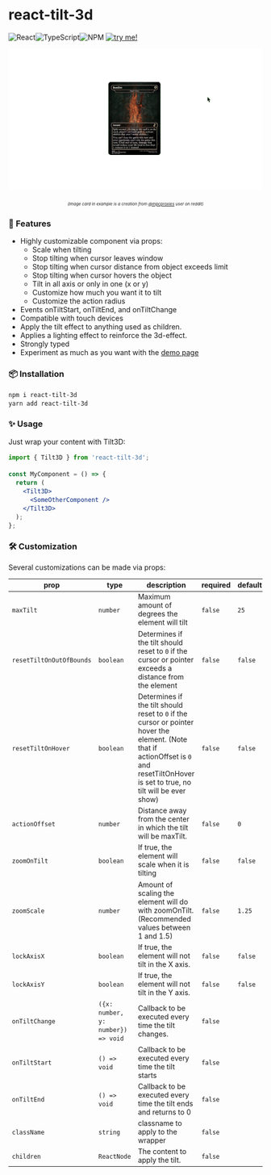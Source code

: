 # react-tilt-3d

![React](https://img.shields.io/badge/react-%2320232a.svg?style=for-the-badge&logo=react&logoColor=%2361DAFB)![TypeScript](https://img.shields.io/badge/typescript-%23007ACC.svg?style=for-the-badge&logo=typescript&logoColor=white)![NPM](https://img.shields.io/badge/NPM-%23CB3837.svg?style=for-the-badge&logo=npm&logoColor=white) [![try me!](https://img.shields.io/badge/try%20me!-DEMO%20PAGE%20%F0%9F%9A%80-green?labelColor=white&style=for-the-badge&link=https://danivalls.github.io/react-tilt-3d/)](https://danivalls.github.io/react-tilt-3d/)

<p align="center">
  <img src="https://raw.githubusercontent.com/danivalls/react-tilt-3d/master/assets/demogif.gif?raw=true" />
</p>
  <p align="center">
  <i style="font-size: 8px; text-align:center; width: 100%; display: inline-block;">(Image card in example is a creation from <a href="https://www.reddit.com/r/mpcproxies/comments/ydtuxu/hello_everyone_i_just_made_a_complete_fully_dark/">@mpcproxies</a> user on reddit)</i>
</p>

### 🚀 Features

- Highly customizable component via props:
  - Scale when tilting
  - Stop tilting when cursor leaves window
  - Stop tilting when cursor distance from object exceeds limit
  - Stop tilting when cursor hovers the object
  - Tilt in all axis or only in one (x or y)
  - Customize how much you want it to tilt
  - Customize the action radius
- Events onTiltStart, onTiltEnd, and onTiltChange
- Compatible with touch devices
- Apply the tilt effect to anything used as children.
- Applies a lighting effect to reinforce the 3d-effect.
- Strongly typed
- Experiment as much as you want with the [demo page](https://danivalls.github.io/react-tilt-3d/)

### 📦 Installation

`npm i react-tilt-3d`<br/>
`yarn add react-tilt-3d`

### ✨ Usage

Just wrap your content with Tilt3D:

```jsx
import { Tilt3D } from 'react-tilt-3d';

const MyComponent = () => {
  return (
    <Tilt3D>
      <SomeOtherComponent />
    </Tilt3D>
  );
};
```

### 🛠️ Customization

Several customizations can be made via props:

| prop                     | type                               | description                                                                                                                                                                              | required | default |
| ------------------------ | ---------------------------------- | ---------------------------------------------------------------------------------------------------------------------------------------------------------------------------------------- | -------- | ------- |
| `maxTilt`                | `number`                           | Maximum amount of degrees the element will tilt                                                                                                                                          | `false`  | `25`    |
| `resetTiltOnOutOfBounds` | `boolean`                          | Determines if the tilt should reset to `0` if the cursor or pointer exceeds a distance from the element                                                                                  | `false`  | `false` |
| `resetTiltOnHover`       | `boolean`                          | Determines if the tilt should reset to `0` if the cursor or pointer hover the element. (Note that if actionOffset is `0` and resetTiltOnHover is set to true, no tilt will be ever show) | `false`  | `false` |
| `actionOffset`           | `number`                           | Distance away from the center in which the tilt will be maxTilt.                                                                                                                         | `false`  | `0`     |
| `zoomOnTilt`             | `boolean`                          | If true, the element will scale when it is tilting                                                                                                                                       | `false`  | `false` |
| `zoomScale`              | `number`                           | Amount of scaling the element will do with zoomOnTilt. (Recommended values between 1 and 1.5)                                                                                            | `false`  | `1.25`  |
| `lockAxisX`              | `boolean`                          | If true, the element will not tilt in the X axis.                                                                                                                                        | `false`  | `false` |
| `lockAxisY`              | `boolean`                          | If true, the element will not tilt in the Y axis.                                                                                                                                        | `false`  | `false` |
| `onTiltChange`           | `({x: number, y: number}) => void` | Callback to be executed every time the tilt changes.                                                                                                                                     | `false`  |         |
| `onTiltStart`            | `() => void`                       | Callback to be executed every time the tilt starts                                                                                                                                       | `false`  |         |
| `onTiltEnd`              | `() => void`                       | Callback to be executed every time the tilt ends and returns to 0                                                                                                                        | `false`  |         |
| `className`              | `string`                           | classname to apply to the wrapper                                                                                                                                                        | `false`  |         |
| `children`               | `ReactNode`                        | The content to apply the tilt.                                                                                                                                                           | `false`  |         |
